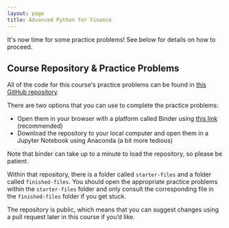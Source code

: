 ```yaml
---
layout: page
title: Advanced Python for Finance
---
```


It's now time for some practice problems! See below for details on how to proceed.

## Course Repository & Practice Problems

All of the code for this course's practice problems can be found in [this GitHub repository](https://github.com/nicholasmccullum/advanced-python).

There are two options that you can use to complete the practice problems:

* Open them in your browser with a platform called Binder using [this link](https://mybinder.org/v2/gh/nicholasmccullum/advanced-python/master) (recommended)
* Download the repository to your local computer and open them in a Jupyter Notebook using Anaconda (a bit more tedious)

Note that binder can take up to a minute to load the repository, so please be patient. 

Within that repository, there is a folder called `starter-files` and a folder called `finished-files`. You should open the appropriate practice problems within the `starter-files` folder and only consult the corresponding file in the `finished-files` folder if you get stuck.

The repository is public, which means that you can suggest changes using a pull request later in this course if you’d like. 
